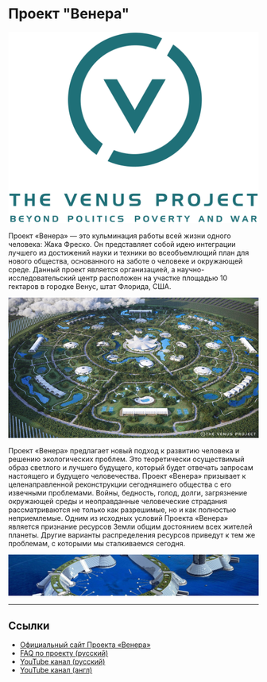 # Проект "Венера"

[![логотип Проекта Венера](../assets/1200px-The_Venus_Project_logo_and_wordmark.svg.png)](../assets/1200px-The_Venus_Project_logo_and_wordmark.svg.png)

Проект «Венера» — это кульминация работы всей жизни одного человека: Жака Фреско. Он представляет собой идею интеграции лучшего из достижений науки и техники во всеобъемлющий план для нового общества, основанного на заботе о человеке и окружающей среде. Данный проект является организацией, а научно-исследовательский центр расположен на участке площадью 10 гектаров в городке Венус, штат Флорида, США.

[![циркулярный город](../assets/tvp%20circular%20city.jpeg)](../assets/tvp%20circular%20city.jpeg)

Проект «Венера» предлагает новый подход к развитию человека и решению экологических проблем. Это теоретически осуществимый образ светлого и лучшего будущего, который будет отвечать запросам настоящего и будущего человечества. Проект «Венера» призывает к целенаправленной реконструкции сегодняшнего общества c его извечными проблемами. Войны, бедность, голод, долги, загрязнение окружающей среды и неоправданные человеческие страдания рассматриваются не только как разрешимые, но и как полностью неприемлемые. Одним из исходных условий Проекта «Венера» является признание ресурсов Земли общим достоянием всех жителей планеты. Другие варианты распределения ресурсов приведут к тем же проблемам, с которыми мы сталкиваемся сегодня.

[![морской город](../assets/channels4_banner.jpg)](../assets/channels4_banner.jpg)

___

## Ссылки

- [Официальный сайт Проекта «Венера»](https://www.thevenusproject.com/)
- [FAQ по проекту (русский)](https://designing-the-future.org/the-venus-project-faq/)
- [YouTube канал (русский)](https://www.youtube.com/channel/UC2lgvkAKm3jCSY4QB5JkNtg)
- [YouTube канал (англ)](https://www.youtube.com/user/thevenusprojectmedia)
